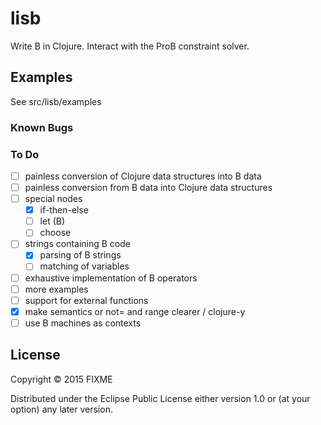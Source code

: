# lisb

Write B in Clojure. Interact with the ProB constraint solver.


## Examples

See src/lisb/examples


### Known Bugs



### To Do

- [ ] painless conversion of Clojure data structures into B data
- [ ] painless conversion from B data into Clojure data structures
- [ ] special nodes
    - [x] if-then-else
    - [ ] let (B)
    - [ ] choose
- [ ] strings containing B code
    - [X] parsing of B strings
    - [ ] matching of variables
- [ ] exhaustive implementation of B operators
- [ ] more examples
- [ ] support for external functions
- [X] make semantics or not= and range clearer / clojure-y
- [ ] use B machines as contexts

## License

Copyright © 2015 FIXME

Distributed under the Eclipse Public License either version 1.0 or (at
your option) any later version.
